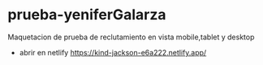 # prueba-yeniferGalarza

Maquetacion de prueba de reclutamiento en vista mobile,tablet y desktop

- abrir en netlify https://kind-jackson-e6a222.netlify.app/
